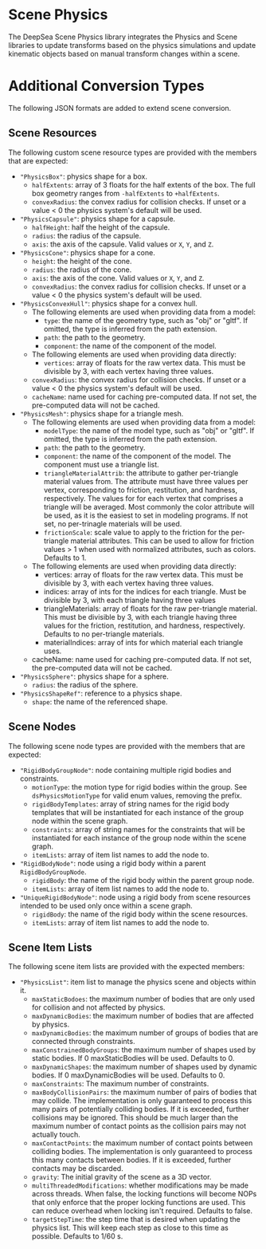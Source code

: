 # Scene Physics

The DeepSea Scene Physics library integrates the Physics and Scene libraries to update transforms based on the physics simulations and update kinematic objects based on manual transform changes within a scene.

# Additional Conversion Types

The following JSON formats are added to extend scene conversion.

## Scene Resources

The following custom scene resource types are provided with the members that are expected:

* `"PhysicsBox"`: physics shape for a box.
	* `halfExtents`: array of 3 floats for the half extents of the box. The full box geometry ranges from `-halfExtents` to `+halfExtents`.
	* `convexRadius`: the convex radius for collision checks. If unset or a value < 0 the physics system's default will be used.
* `"PhysicsCapsule"`: physics shape for a capsule.
	* `halfHeight`: half the height of the capsule.
	* `radius`: the radius of the capsule.
	* `axis`: the axis of the capsule. Valid values or `X`, `Y`, and `Z`.
* `"PhysicsCone"`: physics shape for a cone.
	* `height`: the height of the cone.
	* `radius`: the radius of the cone.
	* `axis`: the axis of the cone. Valid values or `X`, `Y`, and `Z`.
	* `convexRadius`: the convex radius for collision checks. If unset or a value < 0 the physics system's default will be used.
* `"PhysicsConvexHull"`: physics shape for a convex hull.
	* The following elements are used when providing data from a model:
		* `type`: the name of the geometry type, such as "obj" or "gltf". If omitted, the type is inferred from the path extension.
		* `path`: the path to the geometry.
		* `component`: the name of the component of the model.
	* The following elements are used when providing data directly:
		* `vertices`: array of floats for the raw vertex data. This must be divisible by 3, with each vertex having three values.
	* `convexRadius`: the convex radius for collision checks. If unset or a value < 0 the physics system's default will be used.
	* `cacheName`: name used for caching pre-computed data. If not set, the pre-computed data will not be cached.
* `"PhysicsMesh"`: physics shape for a triangle mesh.
	* The following elements are used when providing data from a model:
		* `modelType`: the name of the model type, such as "obj" or "gltf". If omitted, the type is inferred from the path extension.
		* `path`: the path to the geometry.
		* `component`: the name of the component of the model. The component must use a triangle list.
		* `triangleMaterialAttrib`: the attribute to gather per-triangle material values from. The attribute must have three values per vertex, corresponding to friction, restitution, and hardness, respectively. The values for for each vertex that comprises a triangle will be averaged. Most commonly the color attribute will be used, as it is the easiest to set in modeling programs. If not set, no per-trinagle materials will be used.
		* `frictionScale`: scale value to apply to the friction for the per-triangle material attributes. This can be used to allow for friction values > 1 when used with normalized attributes, such as colors. Defaults to 1.
	* The following elements are used when providing data directly:
		* vertices: array of floats for the raw vertex data. This must be divisible by 3, with each vertex having three values.
		* indices: array of ints for the indices for each triangle. Must be divisible by 3, with each triangle having three values
		* triangleMaterials: array of floats for the raw per-triangle material. This must be divisible by 3, with each triangle having three values for the friction, restitution, and hardness, respectively. Defaults to no per-triangle materials.
		* materialIndices: array of ints for which material each triangle uses.
	* cacheName: name used for caching pre-computed data. If not set, the pre-computed data will not be cached.
* `"PhysicsSphere"`: physics shape for a sphere.
	* `radius`: the radius of the sphere.
* `"PhysicsShapeRef"`: reference to a physics shape.
	* `shape`: the name of the referenced shape.

## Scene Nodes

The following scene node types are provided with the members that are expected:

* `"RigidBodyGroupNode"`: node containing multiple rigid bodies and constraints.
	* `motionType`: the motion type for rigid bodies within the group. See `dsPhysicsMotionType` for valid enum values, removing the prefix.
	* `rigidBodyTemplates`: array of string names for the rigid body templates that will be instantiated for each instance of the group node within the scene graph.
	* `constraints`: array of string names for the constraints that will be instantiated for each instance of the group node within the scene graph.
	* `itemLists`: array of item list names to add the node to.
* `"RigidBodyNode"`: node using a rigid body within a parent `RigidBodyGroupNode`.
	* `rigidBody`: the name of the rigid body within the parent group node.
	* `itemLists`: array of item list names to add the node to.
* `"UniqueRigidBodyNode"`: node using a rigid body from scene resources intended to be used only once within a scene graph.
	* `rigidBody`: the name of the rigid body within the scene resources.
	* `itemLists`: array of item list names to add the node to.

## Scene Item Lists

The following scene item lists are provided with the expected members:

* `"PhysicsList"`: item list to manage the physics scene and objects within it.
	* `maxStaticBodoes`: the maximum number of bodies that are only used for collision and not affected by physics.
	* `maxDynamicBodies`: the maximum number of bodies that are affected by physics.
	* `maxDynamicBodies`: the maximum number of groups of bodies that are connected through constraints.
	* `maxConstrainedBodyGroups`: the maximum number of shapes used by static bodies. If 0 maxStaticBodies will be used. Defaults to 0.
	* `maxDynamicShapes`: the maximum number of shapes used by dynamic bodies. If 0 maxDynamicBodies will be used. Defaults to 0.
	* `maxConstraints`: The maximum number of constraints.
	* `maxBodyCollisionPairs`: the maximum number of pairs of bodies that may collide. The implementation is only guaranteed to process this many pairs of potentially colliding bodies. If it is exceeded, further collisions may be ignored. This should be much larger than the maximum number of contact points as the collision pairs may not actually touch.
	* `maxContactPoints`: the maximum number of contact points between colliding bodies. The implementation is only guaranteed to process this many contacts between bodies. If it is exceeded, further contacts may be discarded.
	* `gravity`: The initial gravity of the scene as a 3D vector.
	* `multiThreadedModifications`: whether modifications may be made across threads. When false, the locking functions will become NOPs that only enforce that the proper locking functions are used. This can reduce overhead when locking isn't required. Defaults to false.
	* `targetStepTime`: the step time that is desired when updating the physics list. This will keep each step as close to this time as possible. Defaults to 1/60 s.
